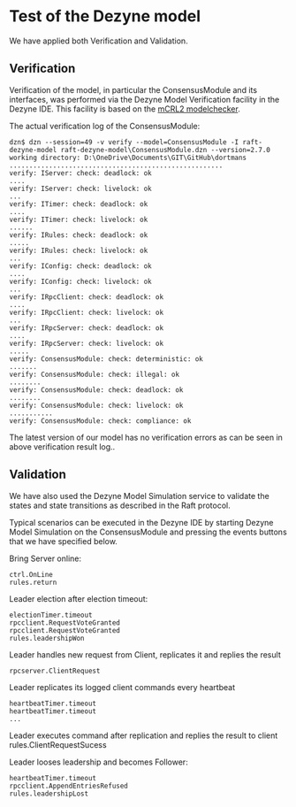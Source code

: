 # Test of the Dezyne model

We have applied both Verification and Validation.

## Verification

Verification of the model, in particular the ConsensusModule and its interfaces, was performed via the Dezyne Model Verification facility in the Dezyne IDE.
This facility is based on the [mCRL2 modelchecker](http://www.mcrl2.org/).

The actual verification log of the ConsensusModule:

	dzn$ dzn --session=49 -v verify --model=ConsensusModule -I raft-dezyne-model raft-dezyne-model\ConsensusModule.dzn --version=2.7.0
	working directory: D:\OneDrive\Documents\GIT\GitHub\dortmans
	......................................................
	verify: IServer: check: deadlock: ok                   
	....
	verify: IServer: check: livelock: ok                   
	...
	verify: ITimer: check: deadlock: ok                   
	....
	verify: ITimer: check: livelock: ok                   
	......
	verify: IRules: check: deadlock: ok                   
	.....
	verify: IRules: check: livelock: ok                   
	...
	verify: IConfig: check: deadlock: ok                   
	....
	verify: IConfig: check: livelock: ok                   
	...
	verify: IRpcClient: check: deadlock: ok                   
	....
	verify: IRpcClient: check: livelock: ok                   
	...
	verify: IRpcServer: check: deadlock: ok                   
	....
	verify: IRpcServer: check: livelock: ok                   
	.....
	verify: ConsensusModule: check: deterministic: ok                   
	.......
	verify: ConsensusModule: check: illegal: ok                   
	........
	verify: ConsensusModule: check: deadlock: ok                   
	........
	verify: ConsensusModule: check: livelock: ok                   
	...........
	verify: ConsensusModule: check: compliance: ok  

The latest version of our model has no verification errors as can be seen in above verification result log..
	
## Validation

We have also used the Dezyne Model Simulation service to validate the states and state transitions as described in the Raft protocol.

Typical scenarios can be executed in the Dezyne IDE by starting Dezyne Model Simulation on the ConsensusModule and pressing the events buttons that we have specified below.

Bring Server online:

	ctrl.OnLine
	rules.return

Leader election after election timeout:
	
	electionTimer.timeout
	rpcclient.RequestVoteGranted
	rpcclient.RequestVoteGranted
	rules.leadershipWon
	
Leader handles new request from Client, replicates it and replies the result

	rpcserver.ClientRequest

Leader replicates its logged client commands every heartbeat

	heartbeatTimer.timeout
	heartbeatTimer.timeout
	...
	
Leader executes command after replication and replies the result to client 
	rules.ClientRequestSucess

Leader looses leadership and becomes Follower:

	heartbeatTimer.timeout
	rpcclient.AppendEntriesRefused
	rules.leadershipLost
